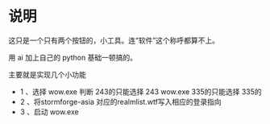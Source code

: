 # 说明 
这只是一个只有两个按钮的，小工具。连“软件”这个称呼都算不上。

用 ai 加上自己的 python 基础一顿搞的。

主要就是实现几个小功能

- 1 、选择 wow.exe 判断 243的只能选择 243 wow.exe 335的只能选择 335的
- 2 、将stormforge-asia 对应的realmlist.wtf写入相应的登录指向
- 3 、启动 wow.exe